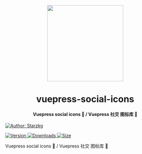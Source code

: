 <!-- markdownlint-disable -->
<p align="center">
  <img width="240" src="https://vuepress-star.shentuzhigang.cn/images/hero.png" style="text-align: center;"/>
</p>
<h1 align="center">vuepress-social-icons</h1>
<h4 align="center">Vuepress social icons 📄 / Vuepress 社交 图标库 📄</h4>

[![Author: Starzkg](https://img.shields.io/badge/Author-Starzkg-blue.svg?style=for-the-badge)](https://shentuzhigang.cn)

<!-- markdownlint-restore -->

[![Version](https://img.shields.io/npm/v/@starzkg/vuepress-social-icons.svg?style=flat-square&logo=npm) ![Downloads](https://img.shields.io/npm/dm/@starzkg/vuepress-social-icons.svg?style=flat-square&logo=npm) ![Size](https://img.shields.io/bundlephobia/min/@starzkg/vuepress-social-icons?style=flat-square&logo=npm)](https://www.npmjs.com/package/@starzkg/vuepress-social-icons)

Vuepress social icons 📄 / Vuepress 社交 图标库 📄
